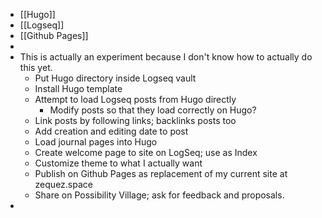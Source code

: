 - [[Hugo]]
- [[Logseq]]
- [[Github Pages]]
-
- This is actually an experiment because I don't know how to actually do this yet.
	- Put Hugo directory inside Logseq vault
	- Install Hugo template
	- Attempt to load Logseq posts from Hugo directly
		- Modify posts so that they load correctly on Hugo?
	- Link posts by following links; backlinks posts too
	- Add creation and editing date to post
	- Load journal pages into Hugo
	- Create welcome page to site on LogSeq; use as Index
	- Customize theme to what I actually want
	- Publish on Github Pages as replacement of my current site at zequez.space
	- Share on Possibility Village; ask for feedback and proposals.
-